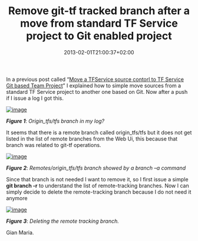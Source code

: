 ﻿---
title: "Remove git-tf tracked branch after a move from standard TF Service project to Git enabled project"
description: ""
date: 2013-02-01T21:00:37+02:00
draft: false
tags: [Git,Tfs]
categories: [Tfs]
---
In a previous post called “[Move a TFService source contorl to TF Service Git based Team Project](http://www.codewrecks.com/blog/index.php/2013/01/31/move-a-tfservice-source-control-to-tf-service-git-based-team-project/)” I explained how to simple move sources from a standard TF Service project to another one based on Git. Now after a push if I issue a log I got this.

[![image](https://www.codewrecks.com/blog/wp-content/uploads/2013/02/image_thumb.png "image")](https://www.codewrecks.com/blog/wp-content/uploads/2013/02/image.png)

 ***Figure 1***: *Origin\_tfs/tfs branch in my log?*

It seems that there is a remote branch called origin\_tfs/tfs but it does not get listed in the list of remote branches from the Web Ui, this because that branch was related to git-tf operations.

[![image](https://www.codewrecks.com/blog/wp-content/uploads/2013/02/image_thumb1.png "image")](https://www.codewrecks.com/blog/wp-content/uploads/2013/02/image1.png)

 ***Figure 2***: *Remotes/origin\_tfs/tfs branch showed by a branch –a command*

Since that branch is not needed I want to remove it, so I first issue a simple  **git branch -r** to understand the list of remote-tracking branches. Now I can simply decide to delete the remote-tracking branch because I do not need it anymore

[![image](https://www.codewrecks.com/blog/wp-content/uploads/2013/02/image_thumb2.png "image")](https://www.codewrecks.com/blog/wp-content/uploads/2013/02/image2.png)

 ***Figure 3***: *Deleting the remote tracking branch.*

Gian Maria.
